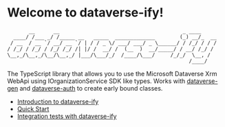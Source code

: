 # Welcome to dataverse-ify!
```
       __      __                                        _ ____     
  ____/ /___ _/ /_____ __   _____  _____________        (_) __/_  __
 / __  / __ `/ __/ __ `/ | / / _ \/ ___/ ___/ _ \______/ / /_/ / / /
/ /_/ / /_/ / /_/ /_/ /| |/ /  __/ /  (__  )  __/_____/ / __/ /_/ / 
\__,_/\__,_/\__/\__,_/ |___/\___/_/  /____/\___/     /_/_/  \__, /  
                                                           /____/   
```
The TypeScript library that allows you to use the Microsoft Dataverse Xrm WebApi using IOrganizationService SDK like types.
Works with [dataverse-gen](https://www.npmjs.com/package/dataverse-gen) and [dataverse-auth](https://www.npmjs.com/package/dataverse-gen) to create early bound classes.

- [Introduction to dataverse-ify](https://github.com/scottdurow/dataverse-ify/wiki)
- [Quick Start](https://github.com/scottdurow/dataverse-ify/wiki/Quick-start)
- [Integration tests with dataverse-ify](https://github.com/scottdurow/dataverse-ify/wiki/Integration-testing-the-Xrm.WebApi-implementation)
